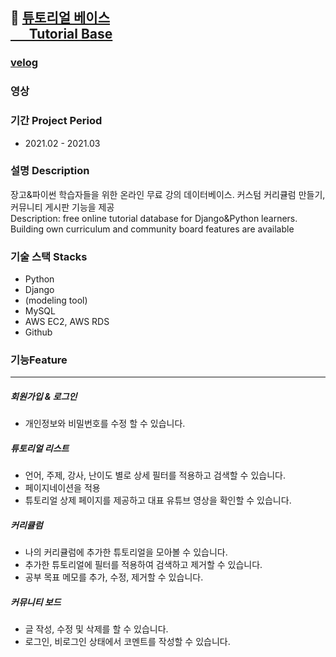 ## :mag_right: [튜토리얼 베이스 <br> &nbsp; &nbsp;  &nbsp; Tutorial Base](https://tutorialbasebydaylee.herokuapp.com/)

### [velog](-)
### 영상

### 기간 Project Period
- 2021.02 - 2021.03
 
### 설명 Description
장고&파이썬 학습자들을 위한 온라인 무료 강의 데이터베이스. 커스텀 커리큘럼 만들기, 커뮤니티 게시판 기능을 제공 <br>Description: free online tutorial database for Django&Python learners. Building own curriculum and community board features are available 

### 기술 스택 Stacks
- Python
- Django
- (modeling tool)
- MySQL
- AWS EC2, AWS RDS
- Github

### 기능Feature
-----------------
##### 회원가입 & 로그인 
- 개인정보와 비밀번호를 수정 할 수 있습니다.

##### 튜토리얼 리스트
- 언어, 주제, 강사, 난이도 별로 상세 필터를 적용하고 검색할 수 있습니다.
- 페이지네이션을 적용 
- 튜토리얼 상제 페이지를 제공하고 대표 유튜브 영상을 확인할 수 있습니다. 

##### 커리큘럼 
- 나의 커리큘럼에 추가한 튜토리얼을 모아볼 수 있습니다. 
- 추가한 튜토리얼에 필터를 적용하여 검색하고 제거할 수 있습니다. 
- 공부 목표 메모를 추가, 수정, 제거할 수 있습니다.  

##### 커뮤니티 보드
- 글 작성, 수정 및 삭제를 할 수 있습니다. 
- 로그인, 비로그인 상태에서 코멘트를 작성할 수 있습니다. 


